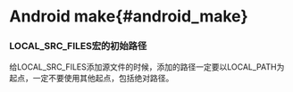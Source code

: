Android make{#android_make}
===========================

### LOCAL_SRC_FILES宏的初始路径
给LOCAL_SRC_FILES添加源文件的时候，添加的路径一定要以LOCAL_PATH为起点，一定不要使用其他起点，包括绝对路径。

